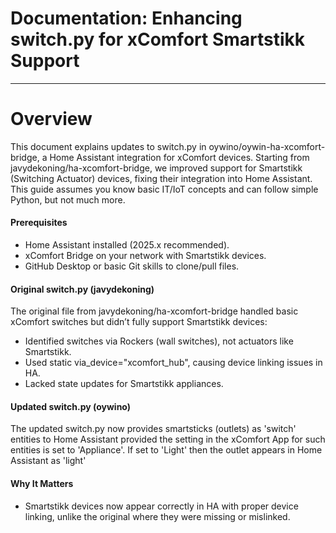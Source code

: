 # Documentation: Enhancing switch.py for xComfort Smartstikk Support

---

# Overview

This document explains updates to switch.py in oywino/oywin-ha-xcomfort-bridge, a Home Assistant integration for xComfort devices. Starting from javydekoning/ha-xcomfort-bridge, we improved support for Smartstikk (Switching Actuator) devices, fixing their integration into Home Assistant. This guide assumes you know basic IT/IoT concepts and can follow simple Python, but not much more.

#### Prerequisites

- Home Assistant installed (2025.x recommended).
- xComfort Bridge on your network with Smartstikk devices.
- GitHub Desktop or basic Git skills to clone/pull files.

#### Original switch.py (javydekoning)

The original file from javydekoning/ha-xcomfort-bridge handled basic xComfort switches but didn’t fully support Smartstikk devices:

- Identified switches via Rockers (wall switches), not actuators like Smartstikk.
- Used static via_device="xcomfort_hub", causing device linking issues in HA.
- Lacked state updates for Smartstikk appliances.

#### Updated switch.py (oywino)

The updated switch.py now provides smartsticks (outlets) as 'switch' entities to Home Assistant provided the setting in the xComfort App for such entities is set to 'Appliance'. If set to 'Light' then the outlet appears in Home Assistant as 'light'

#### Why It Matters

- Smartstikk devices now appear correctly in HA with proper device linking, unlike the original where they were missing or mislinked.
